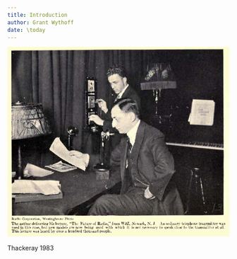 ```yaml
---
title: Introduction
author: Grant Wythoff
date: \today
---
```


![](images/hugo_broadcasting.tiff)

<!-- Glass light bulbs filled with argon gas in order to detect telegraph messages flowing through the air. The sheer alchemy of these apparatuses by the modern eye... -->Thackeray 1983